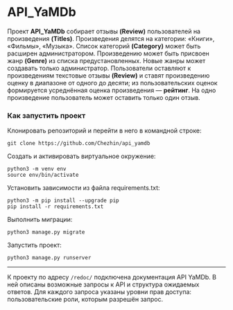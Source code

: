 # API_YaMDb
Проект **API_YaMDb** собирает отзывы **(Review)** пользователей на произведения **(Titles)**. Произведения делятся на категории: «Книги», «Фильмы», «Музыка». Список категорий **(Category)** может быть расширен администратором.
Произведению может быть присвоен жанр **(Genre)** из списка предустановленных. Новые жанры может создавать только администратор.
Пользователи оставляют к произведениям текстовые отзывы **(Review)** и ставят произведению оценку в диапазоне от одного до десяти; из пользовательских оценок формируется усреднённая оценка произведения — **рейтинг**. На одно произведение пользователь может оставить только один отзыв.

### Как запустить проект
Клонировать репозиторий и перейти в него в командной строке:

```
git clone https://github.com/Chezhin/api_yamdb
```

Cоздать и активировать виртуальное окружение:
```
python3 -m venv env
source env/bin/activate
```

Установить зависимости из файла requirements.txt:
```
python3 -m pip install --upgrade pip
pip install -r requirements.txt
```

Выполнить миграции:
```
python3 manage.py migrate
```

Запустить проект:
```
python3 manage.py runserver
```
---
К проекту по адресу `/redoc/` подключена документация API YaMDb. В ней описаны возможные запросы к API и структура ожидаемых ответов. Для каждого запроса указаны уровни прав доступа: пользовательские роли, которым разрешён запрос.
